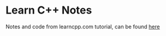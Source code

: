 # Learn C++ Notes
Notes and code from learncpp.com tutorial, can be found [here](https://www.learncpp.com/)

